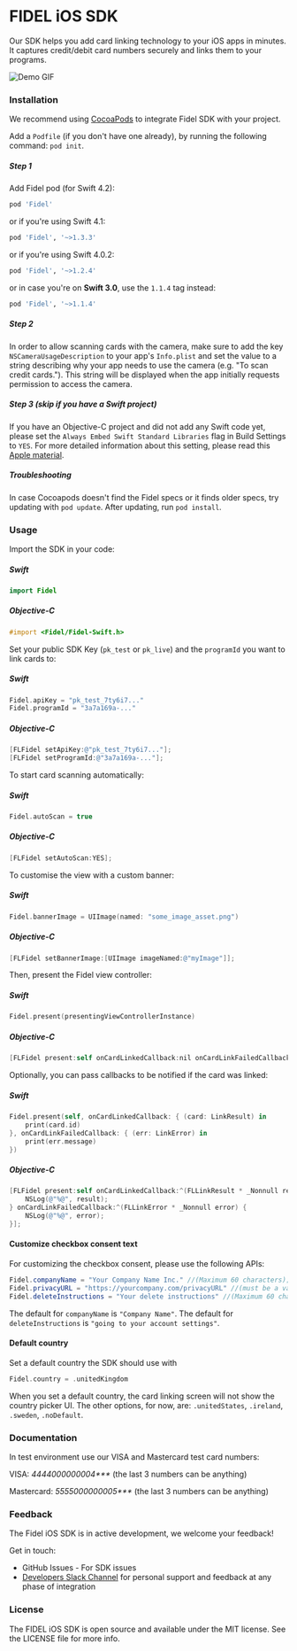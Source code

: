 # FIDEL iOS SDK

Our SDK helps you add card linking technology to your iOS apps in minutes. It captures credit/debit card numbers securely and links them to your programs.

![Demo GIF](https://cl.ly/84d481392da6/Screen%252520Recording%2525202018-09-18%252520at%25252004.49%252520PM.gif)

### Installation

We recommend using [CocoaPods][642d6fa5] to integrate Fidel SDK with your project.

[642d6fa5]: https://cocoapods.org/ "CocoaPods"

Add a `Podfile` (if you don't have one already), by running the following command: `pod init`.

##### Step 1
Add Fidel pod (for Swift 4.2):

```ruby
pod 'Fidel'
```

or if you're using Swift 4.1:

```ruby
pod 'Fidel', '~>1.3.3'
```

or if you're using Swift 4.0.2:

```ruby
pod 'Fidel', '~>1.2.4'
```

or in case you're on **Swift 3.0**, use the `1.1.4` tag instead:

```ruby
pod 'Fidel', '~>1.1.4'
```

##### Step 2
In order to allow scanning cards with the camera, make sure to add the key `NSCameraUsageDescription` to your app's `Info.plist` and set the value to a string describing why your app needs to use the camera (e.g. "To scan credit cards."). This string will be displayed when the app initially requests permission to access the camera.

##### Step 3 (skip if you have a Swift project)
If you have an Objective-C project and did not add any Swift code yet, please set the `Always Embed Swift Standard Libraries` flag in Build Settings to `YES`. For more detailed information about this setting, please read this [Apple material](https://developer.apple.com/library/archive/qa/qa1881/_index.html).

##### Troubleshooting
In case Cocoapods doesn't find the Fidel specs or it finds older specs, try updating with `pod update`. After updating, run `pod install`.

### Usage

Import the SDK in your code:
##### Swift
```swift
import Fidel
```

##### Objective-C
```objectivec
#import <Fidel/Fidel-Swift.h>
```

Set your public SDK Key (`pk_test` or `pk_live`) and the `programId` you want to link cards to:

##### Swift
```swift
Fidel.apiKey = "pk_test_7ty6i7..."
Fidel.programId = "3a7a169a-..."
```

##### Objective-C
```objectivec
[FLFidel setApiKey:@"pk_test_7ty6i7..."];
[FLFidel setProgramId:@"3a7a169a-..."];
```

To start card scanning automatically:

##### Swift
```swift
Fidel.autoScan = true
```

##### Objective-C
```objectivec
[FLFidel setAutoScan:YES];
```

To customise the view with a custom banner:

##### Swift
```swift
Fidel.bannerImage = UIImage(named: "some_image_asset.png")
```

##### Objective-C
```objectivec
[FLFidel setBannerImage:[UIImage imageNamed:@"myImage"]];
```

Then, present the Fidel view controller:

##### Swift
```swift
Fidel.present(presentingViewControllerInstance)
```

##### Objective-C
```objectivec
[FLFidel present:self onCardLinkedCallback:nil onCardLinkFailedCallback:nil];
```

Optionally, you can pass callbacks to be notified if the card was linked:

##### Swift
```swift
Fidel.present(self, onCardLinkedCallback: { (card: LinkResult) in
	print(card.id)
}, onCardLinkFailedCallback: { (err: LinkError) in
	print(err.message)
})
```

##### Objective-C
```objectivec
[FLFidel present:self onCardLinkedCallback:^(FLLinkResult * _Nonnull result) {
    NSLog(@"%@", result);
} onCardLinkFailedCallback:^(FLLinkError * _Nonnull error) {
    NSLog(@"%@", error);
}];
```

#### Customize checkbox consent text
For customizing the checkbox consent, please use the following APIs:

```java
Fidel.companyName = "Your Company Name Inc." //(Maximum 60 characters);
Fidel.privacyURL = "https://yourcompany.com/privacyURL" //(must be a valid URL)
Fidel.deleteInstructions = "Your delete instructions" //(Maximum 60 characters);
```

The default for `companyName` is `"Company Name"`.
The default for `deleteInstructions` is `"going to your account settings"`.

#### Default country

Set a default country the SDK should use with 
```swift
Fidel.country = .unitedKingdom
```
When you set a default country, the card linking screen will not show the country picker UI. The other options, for now, are: `.unitedStates`, `.ireland`, `.sweden`, `.noDefault`.



### Documentation

In test environment use our VISA and Mastercard test card numbers:

VISA: _4444000000004***_ (the last 3 numbers can be anything)

Mastercard: _5555000000005***_ (the last 3 numbers can be anything)

### Feedback

The Fidel iOS SDK is in active development, we welcome your feedback!

Get in touch:
* GitHub Issues - For SDK issues
* [Developers Slack Channel](https://fidel-developers-slack-invites.herokuapp.com) for personal support and feedback at any phase of integration


### License

The FIDEL iOS SDK is open source and available under the MIT license. See the LICENSE file for more info.

